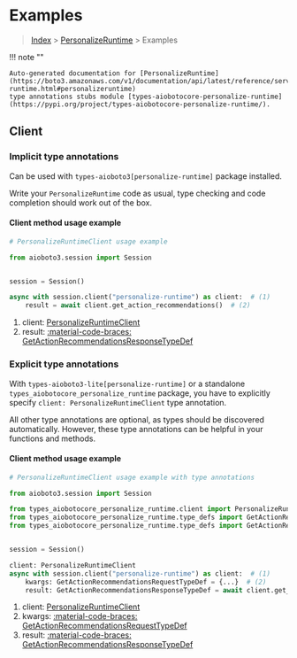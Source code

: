 # Examples

> [Index](../README.md) > [PersonalizeRuntime](./README.md) > Examples

!!! note ""

    Auto-generated documentation for [PersonalizeRuntime](https://boto3.amazonaws.com/v1/documentation/api/latest/reference/services/personalize-runtime.html#personalizeruntime)
    type annotations stubs module [types-aiobotocore-personalize-runtime](https://pypi.org/project/types-aiobotocore-personalize-runtime/).

## Client

### Implicit type annotations

Can be used with `types-aioboto3[personalize-runtime]` package installed.

Write your `PersonalizeRuntime` code as usual,
type checking and code completion should work out of the box.



#### Client method usage example

```python
# PersonalizeRuntimeClient usage example

from aioboto3.session import Session


session = Session()

async with session.client("personalize-runtime") as client:  # (1)
    result = await client.get_action_recommendations()  # (2)
```

1. client: [PersonalizeRuntimeClient](./client.md)
2. result: [:material-code-braces: GetActionRecommendationsResponseTypeDef](./type_defs.md#getactionrecommendationsresponsetypedef)






### Explicit type annotations

With `types-aioboto3-lite[personalize-runtime]`
or a standalone `types_aiobotocore_personalize_runtime` package, you have to explicitly specify
`client: PersonalizeRuntimeClient` type annotation.

All other type annotations are optional, as types should be discovered automatically.
However, these type annotations can be helpful in your functions and methods.


#### Client method usage example

```python
# PersonalizeRuntimeClient usage example with type annotations

from aioboto3.session import Session

from types_aiobotocore_personalize_runtime.client import PersonalizeRuntimeClient
from types_aiobotocore_personalize_runtime.type_defs import GetActionRecommendationsResponseTypeDef
from types_aiobotocore_personalize_runtime.type_defs import GetActionRecommendationsRequestTypeDef


session = Session()

client: PersonalizeRuntimeClient
async with session.client("personalize-runtime") as client:  # (1)
    kwargs: GetActionRecommendationsRequestTypeDef = {...}  # (2)
    result: GetActionRecommendationsResponseTypeDef = await client.get_action_recommendations(**kwargs)  # (3)
```

1. client: [PersonalizeRuntimeClient](./client.md)
2. kwargs: [:material-code-braces: GetActionRecommendationsRequestTypeDef](./type_defs.md#getactionrecommendationsrequesttypedef)
3. result: [:material-code-braces: GetActionRecommendationsResponseTypeDef](./type_defs.md#getactionrecommendationsresponsetypedef)






